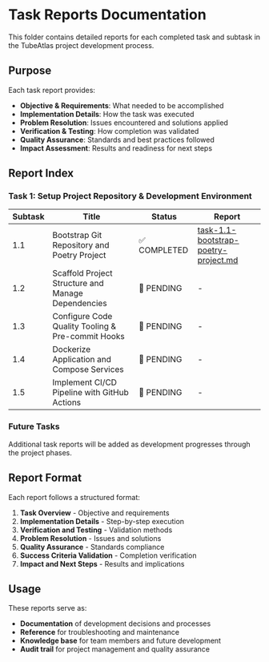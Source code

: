 # Task Reports Documentation

This folder contains detailed reports for each completed task and subtask in the TubeAtlas project development process.

## Purpose

Each task report provides:
- **Objective & Requirements**: What needed to be accomplished
- **Implementation Details**: How the task was executed
- **Problem Resolution**: Issues encountered and solutions applied
- **Verification & Testing**: How completion was validated
- **Quality Assurance**: Standards and best practices followed
- **Impact Assessment**: Results and readiness for next steps

## Report Index

### Task 1: Setup Project Repository & Development Environment

| Subtask | Title | Status | Report |
|---------|-------|--------|--------|
| 1.1 | Bootstrap Git Repository and Poetry Project | ✅ COMPLETED | [task-1.1-bootstrap-poetry-project.md](./task-1.1-bootstrap-poetry-project.md) |
| 1.2 | Scaffold Project Structure and Manage Dependencies | 🔄 PENDING | - |
| 1.3 | Configure Code Quality Tooling & Pre-commit Hooks | 🔄 PENDING | - |
| 1.4 | Dockerize Application and Compose Services | 🔄 PENDING | - |
| 1.5 | Implement CI/CD Pipeline with GitHub Actions | 🔄 PENDING | - |

### Future Tasks
Additional task reports will be added as development progresses through the project phases.

## Report Format

Each report follows a structured format:
1. **Task Overview** - Objective and requirements
2. **Implementation Details** - Step-by-step execution
3. **Verification and Testing** - Validation methods
4. **Problem Resolution** - Issues and solutions
5. **Quality Assurance** - Standards compliance
6. **Success Criteria Validation** - Completion verification
7. **Impact and Next Steps** - Results and implications

## Usage

These reports serve as:
- **Documentation** of development decisions and processes
- **Reference** for troubleshooting and maintenance
- **Knowledge base** for team members and future development
- **Audit trail** for project management and quality assurance 